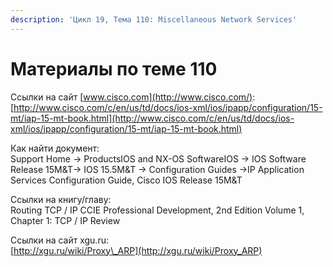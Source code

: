 ```yaml
---
description: 'Цикл 19, Тема 110: Miscellaneous Network Services'
---
```


# Материалы по теме 110

Ссылки на сайт [www.cisco.com](http://www.cisco.com/):  
[http://www.cisco.com/c/en/us/td/docs/ios-xml/ios/ipapp/configuration/15-mt/iap-15-mt-book.html](http://www.cisco.com/c/en/us/td/docs/ios-xml/ios/ipapp/configuration/15-mt/iap-15-mt-book.html)

Как найти документ:  
Support Home → ProductsIOS and NX-OS SoftwareIOS → IOS Software Release 15M&T→ IOS 15.5M&T → Configuration Guides →IP Application Services Configuration Guide, Cisco IOS Release 15M&T

Ссылки на книгу/главу:  
Routing TCP / IP CCIE Professional Development, 2nd Edition Volume 1, Chapter 1: TCP / IP Review

Ссылки на сайт xgu.ru:  
[http://xgu.ru/wiki/Proxy\_ARP](http://xgu.ru/wiki/Proxy_ARP)


